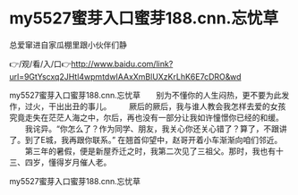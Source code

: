 # my5527蜜芽入口蜜芽188.cnn.忘忧草
总爱窜进自家瓜棚里跟小伙伴们静

👉/观/看/入/口👉http://www.baidu.com/link?url=9GtYscxq2JHtl4wpmtdwIAAxXmBlUXzKrLhK6E7cDRO&wd

my5527蜜芽入口蜜芽188.cnn.忘忧草　　别为不懂你的人生闷热，更不要为此发作，过火，干出出丑的事儿。
　　厥后的厥后，我与谁人教会我怎样去爱的女孩究竟走失在茫茫人海之中，尔后，再也没有一部分让我如许憧憬你已经的和缓。
　　我诧异。“你怎么了？作为同学、朋友，我关心你还关心错了？算了，不跟讲了。到了E城，我再跟你联系。”
在翘首仰望中，赵哥开着小车渐渐向咱们邻近。
　　第三年的暑假，便是新屋乔迁之时，我第二次见了三祖父。那时，我也有十三、四岁，懂得岁月催人老。

my5527蜜芽入口蜜芽188.cnn.忘忧草
